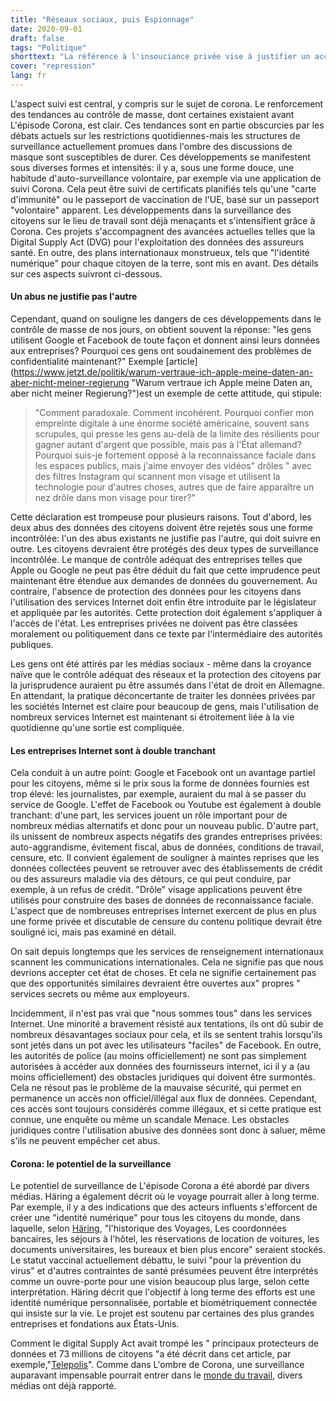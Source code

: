 ```yaml
---
title: "Réseaux sociaux, puis Espionnage"
date: 2020-09-01
draft: false
tags: "Politique"
shorttext: "La référence à l'insouciance privée vise à justifier un accès massif aux données des citoyens. Qui doit être rejeté."
cover: "repression"
lang: fr
---
```


L'aspect suivi est central, y compris sur le sujet de corona. Le renforcement des tendances au contrôle de masse, dont certaines existaient avant L'épisode Corona, est clair. Ces tendances sont en partie obscurcies par les débats actuels sur les restrictions quotidiennes-mais les structures de surveillance actuellement promues dans l'ombre des discussions de masque sont susceptibles de durer. Ces développements se manifestent sous diverses formes et intensités: il y a, sous une forme douce, une habitude d'auto-surveillance volontaire, par exemple via une application de suivi Corona. Cela peut être suivi de certificats planifiés tels qu'une "carte d'immunité" ou le passeport de vaccination de l'UE, basé sur un passeport "volontaire" apparent. Les développements dans la surveillance des citoyens sur le lieu de travail sont déjà menaçants et s'intensifient grâce à Corona. Ces projets s'accompagnent des avancées actuelles telles que la Digital Supply Act (DVG) pour l'exploitation des données des assureurs santé. En outre, des plans internationaux monstrueux, tels que "l'identité numérique" pour chaque citoyen de la terre, sont mis en avant. Des détails sur ces aspects suivront ci-dessous.

#### Un abus ne justifie pas l'autre

Cependant, quand on souligne les dangers de ces développements dans le contrôle de masse de nos jours, on obtient souvent la réponse: "les gens utilisent Google et Facebook de toute façon et donnent ainsi leurs données aux entreprises? Pourquoi ces gens ont soudainement des problèmes de confidentialité maintenant?" Exemple [article] (https://www.jetzt.de/politik/warum-vertraue-ich-apple-meine-daten-an-aber-nicht-meiner-regierung "Warum vertraue ich Apple meine Daten an, aber nicht meiner Regierung?")est un exemple de cette attitude, qui stipule:

> "Comment paradoxale. Comment incohérent. Pourquoi confier mon empreinte digitale à une énorme société américaine, souvent sans scrupules, qui presse les gens au-delà de la limite des résilients pour gagner autant d'argent que possible, mais pas à l'État allemand? Pourquoi suis-je fortement opposé à la reconnaissance faciale dans les espaces publics, mais j'aime envoyer des vidéos" drôles " avec des filtres Instagram qui scannent mon visage et utilisent la technologie pour d'autres choses, autres que de faire apparaître un nez drôle dans mon visage pour tirer?"

Cette déclaration est trompeuse pour plusieurs raisons. Tout d'abord, les deux abus des données des citoyens doivent être rejetés sous une forme incontrôlée: l'un des abus existants ne justifie pas l'autre, qui doit suivre en outre. Les citoyens devraient être protégés des deux types de surveillance incontrôlée. Le manque de contrôle adéquat des entreprises telles que Apple ou Google ne peut pas être déduit du fait que cette imprudence peut maintenant être étendue aux demandes de données du gouvernement. Au contraire, l'absence de protection des données pour les citoyens dans l'utilisation des services Internet doit enfin être introduite par le législateur et appliquée par les autorités. Cette protection doit également s'appliquer à l'accès de l'état. Les entreprises privées ne doivent pas être classées moralement ou politiquement dans ce texte par l'intermédiaire des autorités publiques.

Les gens ont été attirés par les médias sociaux - même dans la croyance naïve que le contrôle adéquat des réseaux et la protection des citoyens par la jurisprudence auraient pu être assumés dans l'état de droit en Allemagne. En attendant, la pratique déconcertante de traiter les données privées par les sociétés Internet est claire pour beaucoup de gens, mais l'utilisation de nombreux services Internet est maintenant si étroitement liée à la vie quotidienne qu'une sortie est compliquée.

#### Les entreprises Internet sont à double tranchant

Cela conduit à un autre point: Google et Facebook ont un avantage partiel pour les citoyens, même si le prix sous la forme de données fournies est trop élevé: les journalistes, par exemple, auraient du mal à se passer du service de Google. L'effet de Facebook ou Youtube est également à double tranchant: d'une part, les services jouent un rôle important pour de nombreux médias alternatifs et donc pour un nouveau public. D'autre part, ils unissent de nombreux aspects négatifs des grandes entreprises privées: auto-aggrandisme, évitement fiscal, abus de données, conditions de travail, censure, etc. Il convient également de souligner à maintes reprises que les données collectées peuvent se retrouver avec des établissements de crédit ou des assureurs maladie via des détours, ce qui peut conduire, par exemple, à un refus de crédit. "Drôle" visage applications peuvent être utilisés pour construire des bases de données de reconnaissance faciale. L'aspect que de nombreuses entreprises Internet exercent de plus en plus une forme privée et discutable de censure du contenu politique devrait être souligné ici, mais pas examiné en détail.

On sait depuis longtemps que les services de renseignement internationaux scannent les communications internationales. Cela ne signifie pas que nous devrions accepter cet état de choses. Et cela ne signifie certainement pas que des opportunités similaires devraient être ouvertes aux" propres " services secrets ou même aux employeurs.

Incidemment, il n'est pas vrai que "nous sommes tous" dans les services Internet. Une minorité a bravement résisté aux tentations, ils ont dû subir de nombreux désavantages sociaux pour cela, et ils se sentent trahis lorsqu'ils sont jetés dans un pot avec les utilisateurs "faciles" de Facebook. En outre, les autorités de police (au moins officiellement) ne sont pas simplement autorisées à accéder aux données des fournisseurs internet, ici il y a (au moins officiellement) des obstacles juridiques qui doivent être surmontés. Cela ne résout pas le problème de la mauvaise sécurité, qui permet en permanence un accès non officiel/illégal aux flux de données. Cependant, ces accès sont toujours considérés comme illégaux, et si cette pratique est connue, une enquête ou même un scandale Menace. Les obstacles juridiques contre l'utilisation abusive des données sont donc à saluer, même s'ils ne peuvent empêcher cet abus.

#### Corona: le potentiel de la surveillance

Le potentiel de surveillance de L'épisode Corona a été abordé par divers médias. Häring a également décrit où le voyage pourrait aller à long terme. Par exemple, il y a des indications que des acteurs influents s'efforcent de créer une "identité numérique" pour tous les citoyens du monde, dans laquelle, selon [Häring](https://norberthaering.de/die-regenten-der-welt/known-traveller-2/ "Die totalitäre Horrorvision des Weltwirtschaftsforums wird wahr gemacht"), "l'historique des Voyages, Les coordonnées bancaires, les séjours à l'hôtel, les réservations de location de voitures, les documents universitaires, les bureaux et bien plus encore" seraient stockés. Le statut vaccinal actuellement débattu, le suivi "pour la prévention du virus" et d'autres contraintes de santé présumées peuvent être interprétés comme un ouvre-porte pour une vision beaucoup plus large, selon cette interprétation. Häring décrit que l'objectif à long terme des efforts est une identité numérique personnalisée, portable et biométriquement connectée qui insiste sur la vie. Le projet est soutenu par certaines des plus grandes entreprises et fondations aux États-Unis.

Comment le digital Supply Act avait trompé les " principaux protecteurs de données et 73 millions de citoyens "a été décrit dans cet article, par exemple,"[Telepolis](https://www.heise.de/tp/features/Oberster-Datenschuetzer-und-73-Mio-Buerger-ausgetrickst-4863346.html "Oberster Datenschützer und 73 Mio. Bürger ausgetrickst")". Comme dans L'ombre de Corona, une surveillance auparavant impensable pourrait entrer dans le [monde du travail](https://www.arbeit-und-arbeitsrecht.de/fachmagazin/fachartikel/mitarbeiterueberwachung-krisenzeiten.html "Mitarbeiterüberwachung in Krisenzeiten"), divers médias ont déjà rapporté.

